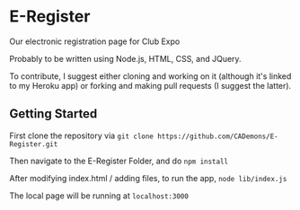 # E-Register
Our electronic registration page for Club Expo 

Probably to be written using Node.js, HTML, CSS, and JQuery. 

To contribute, I suggest either cloning and working on it (although it's linked to my Heroku app) or forking and making pull requests (I suggest the latter).

## Getting Started

First clone the repository via `git clone
https://github.com/CADemons/E-Register.git` 

Then navigate to the E-Register Folder, and do `npm install` 

After modifying index.html / adding files, to run the app, `node lib/index.js` 

The local page will be running at `localhost:3000`

